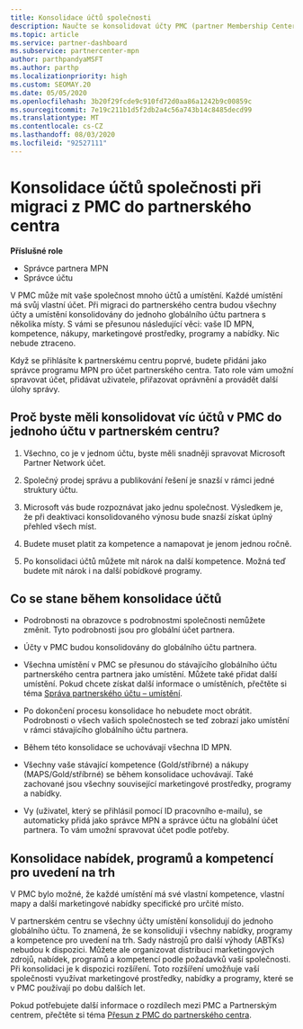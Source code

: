 ```yaml
---
title: Konsolidace účtů společnosti
description: Naučte se konsolidovat účty PMC (partner Membership Center) do jednoho účtu v partnerském centru. Platí pro migraci z PMC do partnerského centra.
ms.topic: article
ms.service: partner-dashboard
ms.subservice: partnercenter-mpn
author: parthpandyaMSFT
ms.author: parthp
ms.localizationpriority: high
ms.custom: SEOMAY.20
ms.date: 05/05/2020
ms.openlocfilehash: 3b20f29fcde9c910fd72d0aa86a1242b9c00859c
ms.sourcegitcommit: 7e19c211b1d5f2db2a4c56a743b14c8485decd99
ms.translationtype: MT
ms.contentlocale: cs-CZ
ms.lasthandoff: 08/03/2020
ms.locfileid: "92527111"
---
```

# <a name="consolidate-your-company-accounts-when-migrating-from-pmc-to-partner-center"></a>Konsolidace účtů společnosti při migraci z PMC do partnerského centra

**Příslušné role**

- Správce partnera MPN
- Správce účtu

V PMC může mít vaše společnost mnoho účtů a umístění. Každé umístění má svůj vlastní účet. Při migraci do partnerského centra budou všechny účty a umístění konsolidovány do jednoho globálního účtu partnera s několika místy. S vámi se přesunou následující věci: vaše ID MPN, kompetence, nákupy, marketingové prostředky, programy a nabídky. Nic nebude ztraceno.

Když se přihlásíte k partnerskému centru poprvé, budete přidáni jako správce programu MPN pro účet partnerského centra. Tato role vám umožní spravovat účet, přidávat uživatele, přiřazovat oprávnění a provádět další úlohy správy.

## <a name="why-should-you-consolidate-your-multiple-accounts-in-pmc-into-one-account-in-partner-center"></a>Proč byste měli konsolidovat víc účtů v PMC do jednoho účtu v partnerském centru?

1. Všechno, co je v jednom účtu, byste měli snadněji spravovat Microsoft Partner Network účet.

2. Společný prodej správu a publikování řešení je snazší v rámci jedné struktury účtu.

3. Microsoft vás bude rozpoznávat jako jednu společnost. Výsledkem je, že při deaktivaci konsolidovaného výnosu bude snazší získat úplný přehled všech míst.  

4. Budete muset platit za kompetence a namapovat je jenom jednou ročně.

5. Po konsolidaci účtů můžete mít nárok na další kompetence. Možná teď budete mít nárok i na další pobídkové programy.

## <a name="what-happens-during-consolidation-of-accounts"></a>Co se stane během konsolidace účtů

- Podrobnosti na obrazovce s podrobnostmi společnosti nemůžete změnit. Tyto podrobnosti jsou pro globální účet partnera.

- Účty v PMC budou konsolidovány do globálního účtu partnera.

- Všechna umístění v PMC se přesunou do stávajícího globálního účtu partnerského centra partnera jako umístění. Můžete také přidat další umístění. Pokud chcete získat další informace o umístěních, přečtěte si téma  [Správa partnerského účtu – umístění](manage-locations.md).

- Po dokončení procesu konsolidace ho nebudete moct obrátit. Podrobnosti o všech vašich společnostech se teď zobrazí jako umístění v rámci stávajícího globálního účtu partnera. 

- Během této konsolidace se uchovávají všechna ID MPN.

- Všechny vaše stávající kompetence (Gold/stříbrné) a nákupy (MAPS/Gold/stříbrné) se během konsolidace uchovávají. Také zachované jsou všechny související marketingové prostředky, programy a nabídky.

- Vy (uživatel, který se přihlásil pomocí ID pracovního e-mailu), se automaticky přidá jako správce MPN a správce účtu na globální účet partnera. To vám umožní spravovat účet podle potřeby.

## <a name="consolidating-your-go-to-market-offers-programs-and-competencies"></a>Konsolidace nabídek, programů a kompetencí pro uvedení na trh

V PMC bylo možné, že každé umístění má své vlastní kompetence, vlastní mapy a další marketingové nabídky specifické pro určité místo.

V partnerském centru se všechny účty umístění konsolidují do jednoho globálního účtu. To znamená, že se konsolidují i všechny nabídky, programy a kompetence pro uvedení na trh. Sady nástrojů pro další výhody (ABTKs) nebudou k dispozici. Můžete ale organizovat distribuci marketingových zdrojů, nabídek, programů a kompetencí podle požadavků vaší společnosti. Při konsolidaci je k dispozici rozšíření. Toto rozšíření umožňuje vaší společnosti využívat marketingové prostředky, nabídky a programy, které se v PMC používají po dobu dalších let.

Pokud potřebujete další informace o rozdílech mezi PMC a Partnerským centrem, přečtěte si téma [Přesun z PMC do partnerského centra](guide-to-migration.md).
